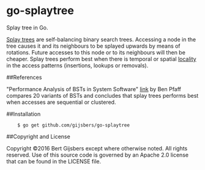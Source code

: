 # go-splaytree

Splay tree in Go.

[Splay trees](https://en.wikipedia.org/wiki/Splay_tree)
are self-balancing binary search trees.
Accessing a node in the tree causes it and its neighbours
to be splayed upwards by means of rotations.
Future accesses to this node or to its neighbours will then be cheaper.
Splay trees perform best when there is temporal or spatial
[locality](https://en.wikipedia.org/wiki/Locality_of_reference)
in the access patterns (insertions, lookups or removals).

##References

"Performance Analysis of BSTs in System Software"
[link](http://benpfaff.org/papers/libavl.pdf) by Ben Pfaff
compares 20 variants of BSTs and concludes that splay trees
performs best when accesses are sequential or clustered.

##Installation

        $ go get github.com/gijsbers/go-splaytree

##Copyright and License

Copyright ©2016 Bert Gijsbers except where otherwise noted. All rights reserved.
Use of this source code is governed by an Apache 2.0 license
that can be found in the LICENSE file.
